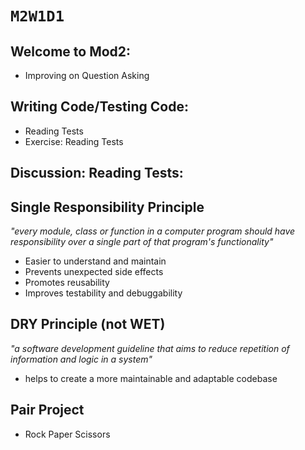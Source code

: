 # `M2W1D1`

## Welcome to Mod2:

- Improving on Question Asking

## Writing Code/Testing Code:

- Reading Tests
- Exercise: Reading Tests

## Discussion: Reading Tests:

## Single Responsibility Principle

*"every module, class or function in a computer program should have responsibility over a single part of that program's functionality"*

- Easier to understand and maintain
- Prevents unexpected side effects
- Promotes reusability
- Improves testability and debuggability

## DRY Principle (not WET)

*"a software development guideline that aims to reduce repetition of information and logic in a system"*
- helps to create a more maintainable and adaptable codebase

## Pair Project

- Rock Paper Scissors
